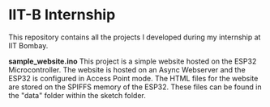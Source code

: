 # IIT-B Internship
This repository contains all the projects I developed during my internship at IIT Bombay. 

**sample_website.ino**
This project is a simple website hosted on the ESP32 Microcontroller. The website is hosted on an Async Webserver and the ESP32 is configured in Access Point mode. The HTML files for the website are stored on the SPIFFS memory of the ESP32. These files can be found in the "data" folder within the sketch folder.
